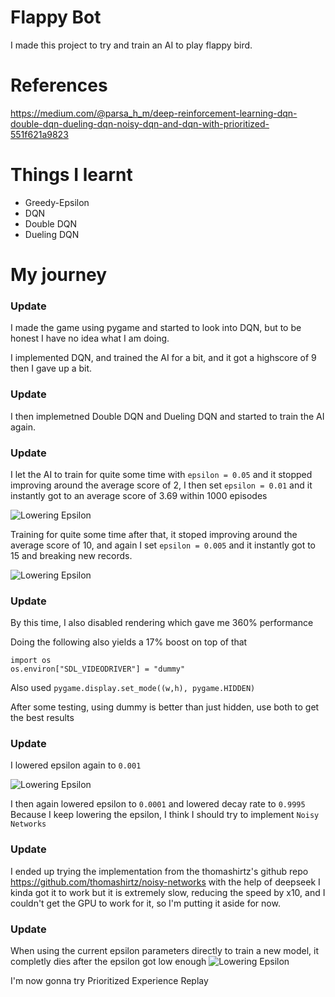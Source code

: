 # Flappy Bot
I made this project to try and train an AI to play flappy bird.

# References
https://medium.com/@parsa_h_m/deep-reinforcement-learning-dqn-double-dqn-dueling-dqn-noisy-dqn-and-dqn-with-prioritized-551f621a9823

# Things I learnt
- Greedy-Epsilon
- DQN
- Double DQN
- Dueling DQN

# My journey

### Update
I made the game using pygame and started to look into DQN, but to be honest I have no idea what I am doing.

I implemented DQN, and trained the AI for a bit, and it got a highscore of 9 then I gave up a bit.

### Update
I then implemetned Double DQN and Dueling DQN and started to train the AI again.

### Update
I let the AI to train for quite some time with `epsilon = 0.05` and it stopped improving around the average score of 2,
I then set `epsilon = 0.01` and it instantly got to an average score of 3.69 within 1000 episodes

![Lowering Epsilon](docs/lowering-epsilon.png)

Training for quite some time after that, it stoped improving around the average score of 10,
and again I set `epsilon = 0.005` and it instantly got to 15 and breaking new records.

![Lowering Epsilon](docs/lowering-epsilon2.png)

### Update
By this time, I also disabled rendering which gave me 360% performance

Doing the following also yields a 17% boost on top of that
```
import os
os.environ["SDL_VIDEODRIVER"] = "dummy"
```

Also used `pygame.display.set_mode((w,h), pygame.HIDDEN)`

After some testing, using dummy is better than just hidden, use both to get the best results

### Update
I lowered epsilon again to `0.001`

![Lowering Epsilon](docs/lowering-epsilon3.png)

I then again lowered epsilon to `0.0001` and lowered decay rate to `0.9995`
Because I keep lowering the epsilon, I think I should try to implement `Noisy Networks`

### Update
I ended up trying the implementation from the thomashirtz's github repo https://github.com/thomashirtz/noisy-networks
with the help of deepseek I kinda got it to work but it is extremely slow, reducing the speed by x10, and I couldn't get the GPU to work for it,
so I'm putting it aside for now.

### Update
When using the current epsilon parameters directly to train a new model, it completly dies after the epsilon got low enough
![Lowering Epsilon](docs/directly-using-low-epsilon.png)

I'm now gonna try Prioritized Experience Replay